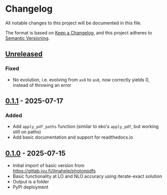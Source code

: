 # Changelog

All notable changes to this project will be documented in this file.

The format is based on [Keep a Changelog](https://keepachangelog.com/en/1.1.0/),
and this project adheres to [Semantic Versioning](https://semver.org/spec/v2.0.0.html).

## [Unreleased](https://github.com/felixhekhorn/geko/compare/v0.1.1...HEAD)

### Fixed

- No evolution, i.e. evolving from `as0` to `as0`, now correctly yields 0, instead of throwing an error

## [0.1.1](https://github.com/felixhekhorn/geko/compare/v0.1.0...v0.1.1) - 2025-07-17

### Added

- Add `apply_pdf_paths` function (similar to eko's `apply_pdf`, but working still on paths)
- Add basic documentation and support for readthedocs.io

## [0.1.0](https://github.com/felixhekhorn/geko/compare/0f60277dd7703aef74f69678765f12fe4d433d48...v0.1.0) - 2025-07-15

- Initial import of basic version from https://gitlab.jyu.fi/ilmahele/photonpdfs
- Basic functionality at LO and NLO accuracy using iterate-exact solution
- Output is a folder
- PyPI deployment
